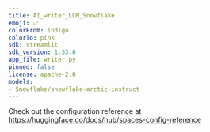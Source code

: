```yaml
---
title: AI_writer_LLM_Snowflake
emoji: 📈
colorFrom: indigo
colorTo: pink
sdk: streamlit
sdk_version: 1.33.0
app_file: writer.py
pinned: false
license: apache-2.0
models: 
- Snowflake/snowflake-arctic-instruct
---
```


Check out the configuration reference at https://huggingface.co/docs/hub/spaces-config-reference
